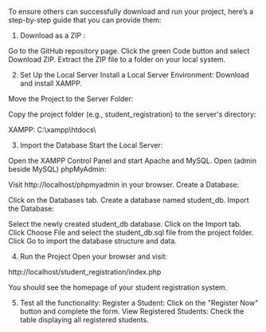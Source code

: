 
To ensure others can successfully download and run your project, here’s a step-by-step guide that you can provide them:

1. Download as a ZIP :

Go to the GitHub repository page.
Click the green Code button and select Download ZIP.
Extract the ZIP file to a folder on your local system.

2. Set Up the Local Server
Install a Local Server Environment:
  Download and install XAMPP.

Move the Project to the Server Folder:

Copy the project folder (e.g., student_registration) to the server's directory:

 XAMPP: C:\xampp\htdocs\

3. Import the Database
Start the Local Server:

Open the XAMPP Control Panel and start Apache and MySQL.
Open (admin beside MySQL) phpMyAdmin:

Visit http://localhost/phpmyadmin in your browser.
Create a Database:

Click on the Databases tab.
Create a database named student_db.
Import the Database:

Select the newly created student_db database.
Click on the Import tab.
Click Choose File and select the student_db.sql file from the project folder.
Click Go to import the database structure and data.

4. Run the Project
Open your browser and visit:

http://localhost/student_registration/index.php

You should see the homepage of your student registration system.

5. Test all the functionality:
Register a Student: Click on the "Register Now" button and complete the form.
View Registered Students: Check the table displaying all registered students.